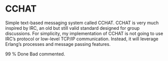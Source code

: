 # CCHAT

Simple text-based messaging system called CCHAT. CCHAT is very much inspired by IRC, an old but still valid standard designed for group discussions.
For simplicity, my implementation of CCHAT is not going to use IRC’s protocol or low-level TCP/IP communication.
Instead, it will leverage Erlang’s processes and message passing features.

99 % Done 
Bad commented.
